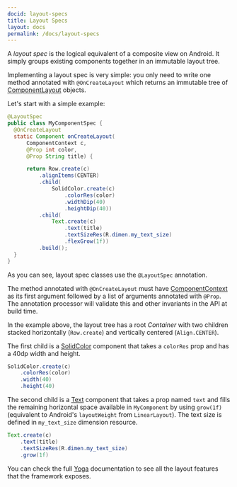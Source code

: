 ```yaml
---
docid: layout-specs
title: Layout Specs
layout: docs
permalink: /docs/layout-specs
---
```


A *layout spec* is the logical equivalent of a composite view on Android. It simply groups existing components together in an immutable layout tree.

Implementing a layout spec is very simple: you only need to write one method annotated with `@OnCreateLayout` which returns an immutable tree of [ComponentLayout](/javadoc/com/facebook/litho/ComponentLayout) objects.

Let's start with a simple example:

```java
@LayoutSpec
public class MyComponentSpec {
  @OnCreateLayout
  static Component onCreateLayout(
      ComponentContext c,
      @Prop int color,
      @Prop String title) {

      return Row.create(c)
          .alignItems(CENTER)
          .child(
              SolidColor.create(c)
                  .colorRes(color)
                  .widthDip(40)
                  .heightDip(40))
          .child(
              Text.create(c)
                  .text(title)
                  .textSizeRes(R.dimen.my_text_size)
                  .flexGrow(1f))
          .build();
  }
}
```

As you can see, layout spec classes use the `@LayoutSpec` annotation.

The method annotated with `@OnCreateLayout` must have [ComponentContext](/javadoc/com/facebook/litho/ComponentContext) as its first argument followed by a list of arguments annotated with `@Prop`. The annotation processor will validate this and other invariants in the API at build time.

In the example above, the layout tree has a root *Container* with two children stacked horizontally (`Row.create`) and vertically centered (`Align.CENTER`).

The first child is a [SolidColor](/javadoc/com/facebook/litho/widget/SolidColor) component that takes a `colorRes` prop and has a 40dp width and height.

```java
SolidColor.create(c)
    .colorRes(color)
    .width(40)
    .height(40)
```

The second child is a [Text](/javadoc/com/facebook/litho/widget/Text) component that takes a prop named `text` and fills the remaining horizontal space available in `MyComponent` by using `grow(1f)` (equivalent to Android's `layoutWeight` from `LinearLayout`). The text size is defined in `my_text_size` dimension resource.

```java
Text.create(c)
    .text(title)
    .textSizeRes(R.dimen.my_text_size)
    .grow(1f)
```
You can check the full [Yoga](https://facebook.github.io/yoga/docs/learn-more/) documentation to see all the layout features that the framework exposes.
